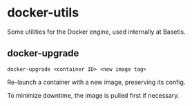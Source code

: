 # docker-utils

Some utilities for the Docker engine, used internally at Basetis.


## docker-upgrade

    docker-upgrade <container ID> <new image tag>

Re-launch a container with a new image, preserving its config.

To minimize downtime, the image is pulled first if necessary.
